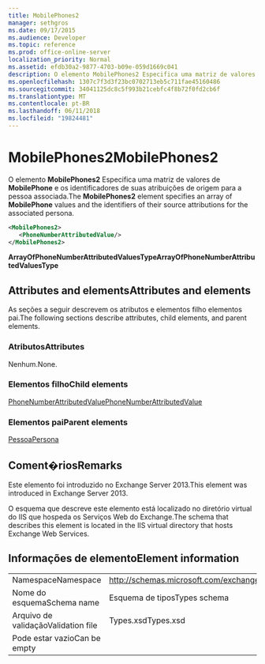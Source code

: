 ```yaml
---
title: MobilePhones2
manager: sethgros
ms.date: 09/17/2015
ms.audience: Developer
ms.topic: reference
ms.prod: office-online-server
localization_priority: Normal
ms.assetid: efdb30a2-9877-4703-b09e-059d1669c041
description: O elemento MobilePhones2 Especifica uma matriz de valores de MobilePhone e os identificadores de suas atribuições de origem para a pessoa associada.
ms.openlocfilehash: 1307c7f3d3f23bc0702713eb5c711fae45160486
ms.sourcegitcommit: 34041125dc8c5f993b21cebfc4f8b72f0fd2cb6f
ms.translationtype: MT
ms.contentlocale: pt-BR
ms.lasthandoff: 06/11/2018
ms.locfileid: "19824481"
---
```

# <a name="mobilephones2"></a><span data-ttu-id="e7b4b-103">MobilePhones2</span><span class="sxs-lookup"><span data-stu-id="e7b4b-103">MobilePhones2</span></span>

<span data-ttu-id="e7b4b-104">O elemento **MobilePhones2** Especifica uma matriz de valores de **MobilePhone** e os identificadores de suas atribuições de origem para a pessoa associada.</span><span class="sxs-lookup"><span data-stu-id="e7b4b-104">The **MobilePhones2** element specifies an array of **MobilePhone** values and the identifiers of their source attributions for the associated persona.</span></span> 
  
```XML
<MobilePhones2>
   <PhoneNumberAttributedValue/>
</MobilePhones2>
```

 <span data-ttu-id="e7b4b-105">**ArrayOfPhoneNumberAttributedValuesType**</span><span class="sxs-lookup"><span data-stu-id="e7b4b-105">**ArrayOfPhoneNumberAttributedValuesType**</span></span>
## <a name="attributes-and-elements"></a><span data-ttu-id="e7b4b-106">Attributes and elements</span><span class="sxs-lookup"><span data-stu-id="e7b4b-106">Attributes and elements</span></span>

<span data-ttu-id="e7b4b-107">As seções a seguir descrevem os atributos e elementos filho elementos pai.</span><span class="sxs-lookup"><span data-stu-id="e7b4b-107">The following sections describe attributes, child elements, and parent elements.</span></span>
  
### <a name="attributes"></a><span data-ttu-id="e7b4b-108">Atributos</span><span class="sxs-lookup"><span data-stu-id="e7b4b-108">Attributes</span></span>

<span data-ttu-id="e7b4b-109">Nenhum.</span><span class="sxs-lookup"><span data-stu-id="e7b4b-109">None.</span></span>
  
### <a name="child-elements"></a><span data-ttu-id="e7b4b-110">Elementos filho</span><span class="sxs-lookup"><span data-stu-id="e7b4b-110">Child elements</span></span>

[<span data-ttu-id="e7b4b-111">PhoneNumberAttributedValue</span><span class="sxs-lookup"><span data-stu-id="e7b4b-111">PhoneNumberAttributedValue</span></span>](phonenumberattributedvalue.md)
  
### <a name="parent-elements"></a><span data-ttu-id="e7b4b-112">Elementos pai</span><span class="sxs-lookup"><span data-stu-id="e7b4b-112">Parent elements</span></span>

[<span data-ttu-id="e7b4b-113">Pessoa</span><span class="sxs-lookup"><span data-stu-id="e7b4b-113">Persona</span></span>](persona.md)
  
## <a name="remarks"></a><span data-ttu-id="e7b4b-114">Coment�rios</span><span class="sxs-lookup"><span data-stu-id="e7b4b-114">Remarks</span></span>

<span data-ttu-id="e7b4b-115">Este elemento foi introduzido no Exchange Server 2013.</span><span class="sxs-lookup"><span data-stu-id="e7b4b-115">This element was introduced in Exchange Server 2013.</span></span>
  
<span data-ttu-id="e7b4b-116">O esquema que descreve este elemento está localizado no diretório virtual do IIS que hospeda os Serviços Web do Exchange.</span><span class="sxs-lookup"><span data-stu-id="e7b4b-116">The schema that describes this element is located in the IIS virtual directory that hosts Exchange Web Services.</span></span>
  
## <a name="element-information"></a><span data-ttu-id="e7b4b-117">Informações de elemento</span><span class="sxs-lookup"><span data-stu-id="e7b4b-117">Element information</span></span>

|||
|:-----|:-----|
|<span data-ttu-id="e7b4b-118">Namespace</span><span class="sxs-lookup"><span data-stu-id="e7b4b-118">Namespace</span></span>  <br/> |http://schemas.microsoft.com/exchange/services/2006/types  <br/> |
|<span data-ttu-id="e7b4b-119">Nome do esquema</span><span class="sxs-lookup"><span data-stu-id="e7b4b-119">Schema name</span></span>  <br/> |<span data-ttu-id="e7b4b-120">Esquema de tipos</span><span class="sxs-lookup"><span data-stu-id="e7b4b-120">Types schema</span></span>  <br/> |
|<span data-ttu-id="e7b4b-121">Arquivo de validação</span><span class="sxs-lookup"><span data-stu-id="e7b4b-121">Validation file</span></span>  <br/> |<span data-ttu-id="e7b4b-122">Types.xsd</span><span class="sxs-lookup"><span data-stu-id="e7b4b-122">Types.xsd</span></span>  <br/> |
|<span data-ttu-id="e7b4b-123">Pode estar vazio</span><span class="sxs-lookup"><span data-stu-id="e7b4b-123">Can be empty</span></span>  <br/> ||
   

